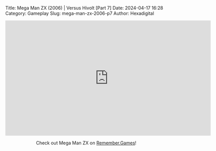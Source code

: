 Title: Mega Man ZX (2006) | Versus Hivolt [Part 7]
Date: 2024-04-17 16:28
Category: Gameplay
Slug: mega-man-zx-2006-p7
Author: Hexadigital

<center><iframe src="https://www.youtube.com/embed/JA5WMLd9mNg?feature=oembed" allow="accelerometer; autoplay; encrypted-media; gyroscope; picture-in-picture" width="640" height="360" frameborder="0"></iframe>

Check out Mega Man ZX on [Remember.Games](https://remember.games/game/2297/mega-man-zx/)!</center>